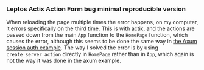 ### Leptos Actix Action Form bug minimal reproducible version
When reloading the page multiple times the error happens, on my computer, it errors specifically on the third time.
This is with actix, and the actions are passed down from the main `App` function to the `HomePage` function, which
causes the error, although this seems to be done the same way in [the Axum session auth example](https://github.com/leptos-rs/leptos/tree/main/examples/session_auth_axum). The way I solved the error is by using `create_server_action` directly in `HomePage` rather than in
`App`, which again is not the way it was done in the axum example.
